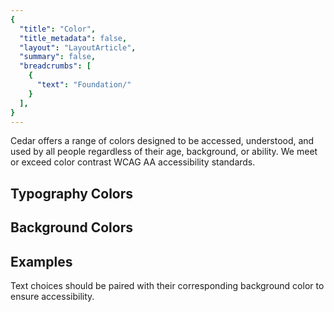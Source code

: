 ```yaml
---
{
  "title": "Color",
  "title_metadata": false,
  "layout": "LayoutArticle",
  "summary": false,
  "breadcrumbs": [
    {
      "text": "Foundation/"
    }
  ],
}
---
```


<cdr-doc-table-of-contents-shell>

<div class="cdr-doc-colors-intro">

  <div class="cdr-doc-colors-intro__text">
    Cedar offers a range of colors designed to be accessed, understood, and used by all
people regardless of their age, background, or ability. We meet or exceed color contrast <cdr-link href="https://www.w3.org/WAI/standards-guidelines/wcag/" target="_blank">WCAG AA accessibility standards</cdr-link>.
  </div>

</div>

## Typography Colors
<cdr-doc-color-swatch-grid :token-names="[
  'text-color-primary-on-light',
  'text-color-primary-on-dark',
  'text-color-secondary-on-light',
  'text-color-secondary-on-dark'
]"/>

## Background Colors
<cdr-doc-color-swatch-grid :token-names="[
  'background-color-light',
  'background-color-lighter',
  'background-color-lightest',
  'background-color-dark',
  'background-color-darker'
]"/>

## Examples
Text choices should be paired with their corresponding background color to ensure accessibility.

<accessible-text-example />

</cdr-doc-table-of-contents-shell>
